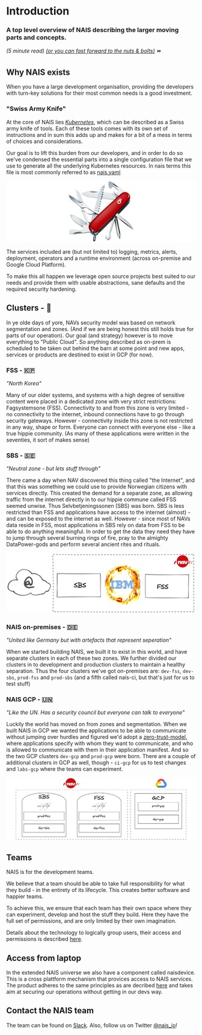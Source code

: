 
# Introduction

### A top level overview of NAIS describing the larger moving parts and concepts.
_(5 minute read) [(or you can fast forward to the nuts & bolts)](basics/access.md) ⏩_ 


## Why NAIS exists

When you have a large development organisation, providing the developers with turn-key solutions for their most common needs is a good investment.

### "Swiss Army Knife"
At the core of NAIS lies [*Kubernetes*](https://kubernetes.io), which can be described as a Swiss army knife of tools. Each of these tools comes with its own set of instructions and in sum this adds up and makes for a bit of a mess in terms of choices and considerations. 

Our goal is to lift this burden from our developers, and in order to do so we've condensed the essential parts into a single configuration file that we use to generate all the underlying Kubernetes resources. In nais terms this file is most commonly referred to as [nais.yaml](https://doc.nais.io/nais-application/example/)

![](assets/nais_army_knife.png)

The services included are (but not limited to) logging, metrics, alerts, deployment, operators and a runtime environment (across on-premise and Google Cloud Platform).

To make this all happen we leverage open source projects best suited to our needs and provide them with usable abstractions, sane defaults and the required security hardening.

## Clusters - 🍇
In ye olde days of yore, NAVs security model was based on network segmentation and zones. (And if we are being honest this still holds true for parts of our operation). Our goal (and strategy) however is to move everything to "Public Cloud". So anything described as on-prem is scheduled to be taken out behind the barn at some point and new apps, services or products are destined to exist in GCP (for now). 

### FSS - 🇰🇵
_"North Korea"_

Many of our older systems, and systems with a high degree of sensitive content were placed in a dedicated zone with very strict restrictions: Fagsystemsone (FSS).
Connectivity to and from this zone is very limited - no connectivity to the internet, inbound connections have to go through security gateways. However - connectivity inside this zone is not restricted in any way, shape or form. Everyone can connect with everyone else - like a true hippie community. (As many of these applications were written in the seventies, it sort of makes sense)

### SBS - 🇸🇪
_"Neutral zone - but lets stuff through"_

There came a day when NAV discovered this thing called "the Internet", and that this was something we could use to provide Norwegian citizens with services directly.
This created the demand for a separate zone, as allowing traffic from the internet directly in to our hippie commune called FSS seemed unwise.
Thus Selvbetjeningssonen (SBS) was born.
SBS is less restricted than FSS and applications have access to the internet (almost) - and can be exposed to the internet as well.
However - since most of NAVs data reside in FSS, most applications in SBS rely on data from FSS to be able to do anything meaningful.
In order to get the data they need they have to jump through several burning rings of fire, pray to the almighty DataPower-gods and perform several ancient rites and rituals.

![zones](assets/zones.png)

### NAIS on-premises - 🇩🇪
_"United like Germany but with artefacts that represent seperation"_

When we started building NAIS, we built it to exist in this world, and have separate clusters in each of these two zones.
We further divided our clusters in to development and production clusters to maintain a healthy separation.
Thus the four clusters we've got on-premises are: `dev-fss`, `dev-sbs`, `prod-fss` and `prod-sbs` (and a fifth called nais-ci, but that's just for us to test stuff)

### NAIS GCP - 🇺🇳
_"Like the UN. Has a security council but everyone can talk to everyone"_

Luckily the world has moved on from zones and segmentation.
When we built NAIS in GCP we wanted the applications to be able to communicate without jumping over hurdles and figured we'd adopt a [zero-trust-model](https://doc.nais.io/appendix/zero-trust/), where applications specify with whom they want to communicate, and who is allowed to communicate with them in their application manifest.
And so the two GCP clusters `dev-gcp` and `prod-gcp` were born.
There are a couple of additional clusters in GCP as well, though - `ci-gcp` for us to test changes and `labs-gcp` where the teams can experiment.

![clusters](assets/clusters.png)
## Teams

NAIS is for the development teams.

We believe that a team should be able to take full responsibility for what they build - in the entirety of its lifecycle. 
This creates better software and happier teams.

To achieve this, we ensure that each team has their own space where they can experiment, develop and host the stuff they build.
Here they have the full set of permissions, and are only limited by their own imagination.

Details about the technology to logically group users, their access and permissions is described [here]().

## Access from laptop

In the extended NAIS universe we also have a component called naisdevice. This is a cross plattform mechanism that provices access to NAIS services. The product adheres to the same principles as are decribed [here](https://honest.security) and takes aim at securing our operations without getting in our devs way. 

## Contact the NAIS team
The team can be found on [Slack](https://nav-it.slack.com/messages/C5KUST8N6/).
Also, follow us on Twitter [@nais\_io](https://twitter.com/nais_io)!

